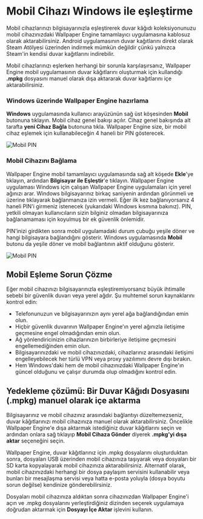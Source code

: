 # Mobil Cihazı Windows ile eşleştirme

Mobil cihazlarınızı bilgisayarınızla eşleştirerek duvar kâğıdı koleksiyonunuzu mobil cihazınızdaki Wallpaper Engine tamamlayıcı uygulamasına kablosuz olarak aktarabilirsiniz. Android uygulamasının duvar kağıtlarını direkt olarak Steam Atölyesi üzerinden indirmek mümkün değildir çünkü yalnızca Steam'in kendisi duvar kağıtlarını indirebilir.

Mobil cihazlarınızı eşlerken herhangi bir sorunla karşılaşırsanız, Wallpaper Engine mobil uygulamasının duvar kâğıtlarını oluşturmak için kullandığı **.mpkg** dosyasını manuel olarak dışa aktararak duvar kağıtlarını içe aktarabilirsiniz.

### Windows üzerinde Wallpaper Engine hazırlama

**Windows** uygulamasında kullanıcı arayüzünün sağ üst köşesinden **Mobil** butonuna tıklayın. Mobil cihaz genel bakışı açılır. Cihaz genel bakışında alt tarafta **yeni Cihaz Bağla** butonuna tıkla. Wallpaper Engine size, bir mobil cihaz eşlemek için kullanabileceğin 4 haneli bir PIN gösterecek.

![Mobil PIN](/img/faq/mobile_pin.gif)

### Mobil Cihazını Bağlama

Wallpaper Engine mobil tamamlayıcı uygulamasında sağ alt köşede **Ekle**'ye tıklayın, ardından **Bilgisayar ile Eşleştir**'e tıklayın. Wallpaper Engine uygulaması Windows için çalışan Wallpaper Engine uygulamaları için yerel ağınızı arar. Windows bilgisayarınız birkaç saniyenin ardından görünmeli ve üzerine tıklayarak bağlanmanıza izin vermeli. Eğer ilk kez bağlanıyorsanız 4 haneli PIN'i girmeniz istenecek (yukarıdaki Windows kısmına bakınız). PIN, yetkili olmayan kullanıcıların sizin bilginiz olmadan bilgisayarınıza bağlanamaması için koyulmuş bir ek güvenlik önlemidir.

PIN'inizi girdikten sonra mobil uygulamadaki durum çubuğu yeşile döner ve hangi bilgisayara bağlandığını gösterir. Windows uygulamasında **Mobil** butonu da yeşile döner ve mobil bağlantının aktif olduğunu gösterir.

![Mobil PIN](/img/faq/mobile_pair.gif)

## Mobil Eşleme Sorun Çözme

Eğer mobil cihazınızı bilgisayarınızla eşleştiremiyorsanız büyük ihtimalle sebebi bir güvenlik duvarı veya yerel ağdır. Şu muhtemel sorun kaynaklarını kontrol edin:

* Telefonunuzun ve bilgisayarınızın aynı yerel ağa bağlandığından emin olun.
* Hiçbir güvenlik duvarının Wallpaper Engine'ın yerel ağınızla iletişime geçmesine engel olmadığından emin olun.
* Ağ yönlendiricinizin cihazlarınızın birbirleriye iletişime geçmesini engellemediğinden emin olun.
* Bilgisayarınızdaki ve mobil cihazınızdaki, cihazlarınız arasındaki iletişimi engelleyebilecek her türlü VPN veya proxy yazılımını devre dışı bırakın.
* Hem Windows'daki hem de mobil cihazınızdaki Wallpaper Engine'ın güncel olduğunu ve çalışır durumda olup olmadığını kontrol edin.

## Yedekleme çözümü: Bir Duvar Kâğıdı Dosyasını (.mpkg) manuel olarak içe aktarma

Bilgisayarınız ve mobil cihazınız arasındaki bağlantıyı düzeltemezseniz, duvar kâğıtlarınızı mobil cihazınıza manuel olarak aktarabilirsiniz. Öncelikle Wallpaper Engine'e dışa aktarmak istediğiniz duvar kâğıtlarını seçin ve ardından onlara sağ tıklayıp **Mobil Cihaza Gönder** diyerek **.mpkg'yi dışa aktar** seçeneğini seçin.

Wallpaper Engine, duvar kâğıtlarınız için .mpkg dosyalarını oluşturduktan sonra, dosyaları USB üzerinden mobil cihazınıza taşıyarak veya dosyaları bir SD karta kopyalayarak mobil cihazınıza aktarabilirsiniz. Alternatif olarak, mobil cihazınızdaki herhangi bir dosya paylaşım servisini kullanabilir veya bunları bir mesajlaşma servisi veya hatta e-posta yoluyla (dosya boyutu sorun değilse) kendinize gönderebilirsiniz.

Dosyaları mobil cihazınıza aldıktan sonra cihazınızdan Wallpaper Engine'i açın ve .mpkg dosyalarını yerleştirdiğiniz dizinden seçerek uygulamaya doğrudan aktarmak için **Dosyayı İçe Aktar** işlevini kullanın.